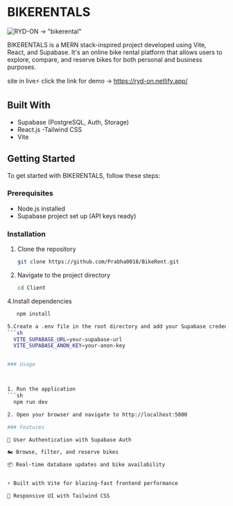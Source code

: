 # BIKERENTALS

![RYD-ON -> "bikerental"](<https://media-hosting.imagekit.io/32fd0f8ef4cd48f6/Screenshot%202025-04-18%20175019.png?Expires=1839586876&Key-Pair-Id=K2ZIVPTIP2VGHC&Signature=MOyeGSb-HrCVKQKE7oo325RyyzgGe3iNAljAt72LDtkWDIRlCqhAjszCHoj-PQYdrm1E3inAab9hYPytQPURNqmyzeIt5UX0DhsUThZsEdk~zyG9jad5drcXoGcvIlqDO-hxiIPI10zdJXQSnSTQAT4pmRvD9YyL0HdaNlqOzma6vVJALDZ9ghsDD6QYvknuJaKzxiBcGEfJbduFvHQ3gFKbKb57WbXLyv7WvDK2tzaywS29QH7x4uUFQ26hx388Djcp8RIC-9sSbr5Dbu1PvJSURZ2eMPIPrQqWqkRKvBBu6bMxAZRmzoERwxrDpRBpJGZuEM5mZa2tqbk0eu7bWw__>)

BIKERENTALS is a MERN stack-inspired project developed using Vite, React, and Supabase. It's an online bike rental platform that allows users to explore, compare, and reserve bikes for both personal and business purposes.

site in live⚡ click the link for demo -> https://ryd-on.netlify.app/

## Built With
- Supabase (PostgreSQL, Auth, Storage)
- React.js
-Tailwind CSS
- Vite

## Getting Started

To get started with BIKERENTALS, follow these steps:

### Prerequisites
- Node.js installed
- Supabase project set up (API keys ready)

### Installation
1. Clone the repository
   ```sh
   git clone https://github.com/Prabha0018/BikeRent.git
   
2. Navigate to the project directory
   ```sh
   cd Client
   
4.Install dependencies
```sh
   npm install

5.Create a .env file in the root directory and add your Supabase credentials:
```sh
  VITE_SUPABASE_URL=your-supabase-url
  VITE_SUPABASE_ANON_KEY=your-anon-key


### Usage



1. Run the application
```sh
  npm run dev

2. Open your browser and navigate to http://localhost:5000

### Features

🔐 User Authentication with Supabase Auth

🏍️ Browse, filter, and reserve bikes

📦 Real-time database updates and bike availability


⚡ Built with Vite for blazing-fast frontend performance

🎨 Responsive UI with Tailwind CSS




